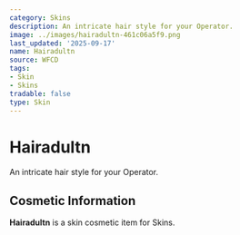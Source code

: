 ```yaml
---
category: Skins
description: An intricate hair style for your Operator.
image: ../images/hairadultn-461c06a5f9.png
last_updated: '2025-09-17'
name: Hairadultn
source: WFCD
tags:
- Skin
- Skins
tradable: false
type: Skin
---
```


# Hairadultn

An intricate hair style for your Operator.

## Cosmetic Information

**Hairadultn** is a skin cosmetic item for Skins.


